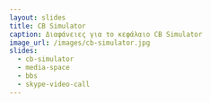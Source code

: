 ```yaml
---
layout: slides
title: CB Simulator
caption: Διαφάνειες για το κεφάλαιο CB Simulator
image_url: /images/cb-simulator.jpg
slides:
  - cb-simulator
  - media-space
  - bbs
  - skype-video-call
---
```

